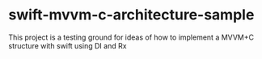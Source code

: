 # swift-mvvm-c-architecture-sample
This project is a testing ground for ideas of how to implement a MVVM+C structure with swift using DI and Rx
